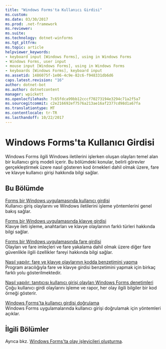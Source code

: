 ```yaml
---
title: "Windows Forms'ta Kullanıcı Girdisi"
ms.custom: 
ms.date: 03/30/2017
ms.prod: .net-framework
ms.reviewer: 
ms.suite: 
ms.technology: dotnet-winforms
ms.tgt_pltfrm: 
ms.topic: article
helpviewer_keywords:
- keyboard input [Windows Forms], using in Windows Forms
- Windows Forms, user input
- mouse input [Windows Forms], using in Windows Forms
- keyboards [Windows Forms], keyboard input
ms.assetid: 1486075f-1e06-4c9e-82c6-f948331db6d6
caps.latest.revision: "16"
author: dotnet-bot
ms.author: dotnetcontent
manager: wpickett
ms.openlocfilehash: 7c65fdca99bb12cccf70273194e3294c71a2f5a7
ms.sourcegitcommit: c2e216692ef7576a213ae16af2377cd98d1a67fa
ms.translationtype: MT
ms.contentlocale: tr-TR
ms.lasthandoff: 10/22/2017
---
```

# <a name="user-input-in-windows-forms"></a>Windows Forms'ta Kullanıcı Girdisi
Windows Forms ilgili Windows iletilerini işlerken oluşan olayları temel alan bir kullanıcı giriş modeli içerir. Bu bölümdeki konular, belirli görevler gerçekleştirmek üzere nasıl gösteren kod örnekleri dahil olmak üzere, fare ve klavye kullanıcı girişi hakkında bilgi sağlar.  
  
## <a name="in-this-section"></a>Bu Bölümde  
 [Forms bir Windows uygulamasında kullanıcı girdisi](../../../docs/framework/winforms/user-input-in-a-windows-forms-application.md)  
 Kullanıcı giriş olaylarını ve Windows iletilerini işleme yöntemlerini genel bakış sağlar.  
  
 [Forms bir Windows uygulamasında klavye girdisi](../../../docs/framework/winforms/keyboard-input-in-a-windows-forms-application.md)  
 Klavye ileti işleme, anahtarları ve klavye olaylarının farklı türleri hakkında bilgi sağlar.  
  
 [Forms bir Windows uygulamasında fare girdisi](../../../docs/framework/winforms/mouse-input-in-a-windows-forms-application.md)  
 Olayları ve fare imleçleri ve fare yakalama dahil olmak üzere diğer fare güvenlikle ilgili özellikler fareyi hakkında bilgi sağlar.  
  
 [Nasıl yapılır: fare ve klavye olaylarının kodda benzetimini yapma](../../../docs/framework/winforms/how-to-simulate-mouse-and-keyboard-events-in-code.md)  
 Program aracılığıyla fare ve klavye girdisi benzetimini yapmak için birkaç farklı yolu gösterilmektedir.  
  
 [Nasıl yapılır: tanıtıcısı kullanıcı girişi olayları Windows Forms denetimleri](../../../docs/framework/winforms/how-to-handle-user-input-events-in-windows-forms-controls.md)  
 Çoğu kullanıcı girdi olaylarını işleme ve rapor, her olay ilgili bilgiler bir kod örneği gösterir.  
  
 [Windows Forms'ta kullanıcı girdisi doğrulama](../../../docs/framework/winforms/user-input-validation-in-windows-forms.md)  
 Windows Forms uygulamalarında kullanıcı girişi doğrulamak için yöntemleri açıklar.  
  
## <a name="related-sections"></a>İlgili Bölümler  
 Ayrıca bkz. [Windows Forms'ta olay işleyicileri oluşturma](http://msdn.microsoft.com/library/dacysss4\(v=vs.110\)).
